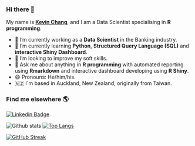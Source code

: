 ### Hi there 👋

My name is **[Kevin Chang](https://www.kevinchang.nz)**, and I am a Data Scientist specialising in **R programming**. 

- 🔭 I’m currently working as a **Data Scientist** in the Banking industry.
- 🌱 I’m currently learning **Python**, **Structured Query Language (SQL)** and **interactive Shiny Dashboard**. 
- 🤔 I’m looking to improve my soft skills. 
- 💬 Ask me about anything in **R programming** with automated reporting using **Rmarkdown** and interactive dashboard developing using **R Shiny**.
- 😄 Pronouns: He/him/his.
- 🇳🇿 I´m based in Auckland, New Zealand, originally from Taiwan. 

### Find me elsewhere 🌎

[![Linkedin Badge](https://img.shields.io/badge/-LinkedIn-blue?style=flat-square&logo=Linkedin&logoColor=white&link=https://www.linkedin.com/in/kevin-ct-chang/)](https://www.linkedin.com/in/kevin-ct-chang/)  

![Github stats](https://github-readme-stats.vercel.app/api?username=kcha193&show_icons=true&bg_color=00000000)
[![Top Langs](https://github-readme-stats.vercel.app/api/top-langs/?username=kcha193&hide=html)](https://github.com/anuraghazra/github-readme-stats)

[![GitHub Streak](https://streak-stats.demolab.com/?user=kcha193)](https://git.io/streak-stats)

<!--
**kcha193/kcha193** is a ✨ _special_ ✨ repository because its `README.md` (this file) appears on your GitHub profile.

Here are some ideas to get you started:

- 🔭 I’m currently working on ...
- 🌱 I’m currently learning ...
- 👯 I’m looking to collaborate on ...
- 🤔 I’m looking for help with ...
- 💬 Ask me about ...
- 📫 How to reach me: ...
- 😄 Pronouns: ...
- ⚡ Fun fact: ...
-->
